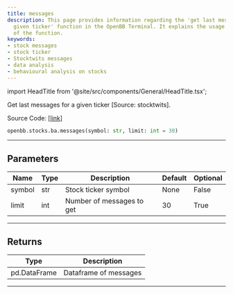 ```yaml
---
title: messages
description: This page provides information regarding the 'get last messages for a
  given ticker' function in the OpenBB Terminal. It explains the usage and parameters
  of the function.
keywords:
- stock messages
- stock ticker
- Stocktwits messages
- data analysis
- behavioural analysis on stocks
---
```


import HeadTitle from '@site/src/components/General/HeadTitle.tsx';

<HeadTitle title="stocks.ba.messages - Reference | OpenBB SDK Docs" />

Get last messages for a given ticker [Source: stocktwits].

Source Code: [[link](https://github.com/OpenBB-finance/OpenBB/tree/main/openbb_terminal/common/behavioural_analysis/stocktwits_model.py#L52)]

```python
openbb.stocks.ba.messages(symbol: str, limit: int = 30)
```

---

## Parameters

| Name | Type | Description | Default | Optional |
| ---- | ---- | ----------- | ------- | -------- |
| symbol | str | Stock ticker symbol | None | False |
| limit | int | Number of messages to get | 30 | True |


---

## Returns

| Type | Description |
| ---- | ----------- |
| pd.DataFrame | Dataframe of messages |
---
